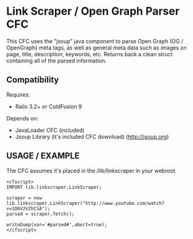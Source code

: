 Link Scraper / Open Graph Parser CFC
=============

This CFC uses the "jsoup" java component to parse Open Graph (OG / OpenGraph) meta tags, as well as general meta data such as images on page, title, description, keywords, etc.
Returns back a clean struct containing all of the parsed information.

Compatibility
-------
Requires:

* Railo 3.2+ or ColdFusion 9

Depends on:
* JavaLoader CFC (included)
* Jsoup Library (it's included CFC download) (http://jsoup.org)

USAGE / EXAMPLE
-------
The CFC assumes it's placed in the /lib/linkscraper in your webroot.

    <cfscript>
    IMPORT lib.linkscraper.LinkScraper;

    scraper = new lib.linkscraper.LinkScraper("http://www.youtube.com/watch?v=1D6V2VZhCSA");
    parsed = scraper.fetch();
    
    writeDump(var='#parsed#',abort=true);
    </cfscript>